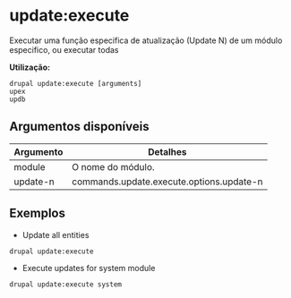# update:execute
Executar uma função especifica de atualização (Update N) de um módulo especifico, ou executar todas

**Utilização:**
```
drupal update:execute [arguments]
upex
updb
```

## Argumentos disponíveis
Argumento | Detalhes
---------|-------------
module | O nome do módulo.
update-n | commands.update.execute.options.update-n

## Exemplos
* Update all entities
```
drupal update:execute
```
* Execute updates for system module
```
drupal update:execute system
```
